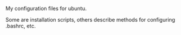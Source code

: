 My configuration files for ubuntu.

Some are installation scripts, others describe methods for configuring .bashrc, etc.

